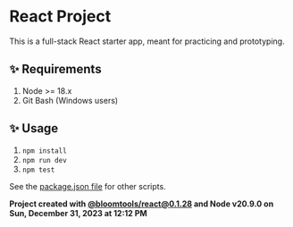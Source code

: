 # React Project

This is a full-stack React starter app, meant for practicing and prototyping.

## ✨ Requirements

1. Node >= 18.x
2. Git Bash (Windows users)

## ✨ Usage

1. `npm install`
2. `npm run dev`
3. `npm test`

See the [package.json file](./package.json) for other scripts.

**Project created with [@bloomtools/react@0.1.28](https://github.com/bloominstituteoftechnology/npm-tools-react) and Node v20.9.0 on Sun, December 31, 2023 at 12:12 PM**
